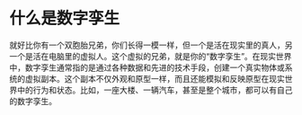 # 什么是数字孪生
就好比你有一个双胞胎兄弟，你们长得一模一样，但一个是活在现实里的真人，另一个是活在电脑里的虚拟人。这个虚拟的兄弟，就是你的“数字孪生”。在现实世界中，数字孪生通常指的是通过各种数据和先进的技术手段，创建一个真实物体或系统的虚拟副本。这个副本不仅外观和原型一样，而且还能模拟和反映原型在现实世界中的行为和状态。比如，一座大楼、一辆汽车，甚至是整个城市，都可以有自己的数字孪生。
